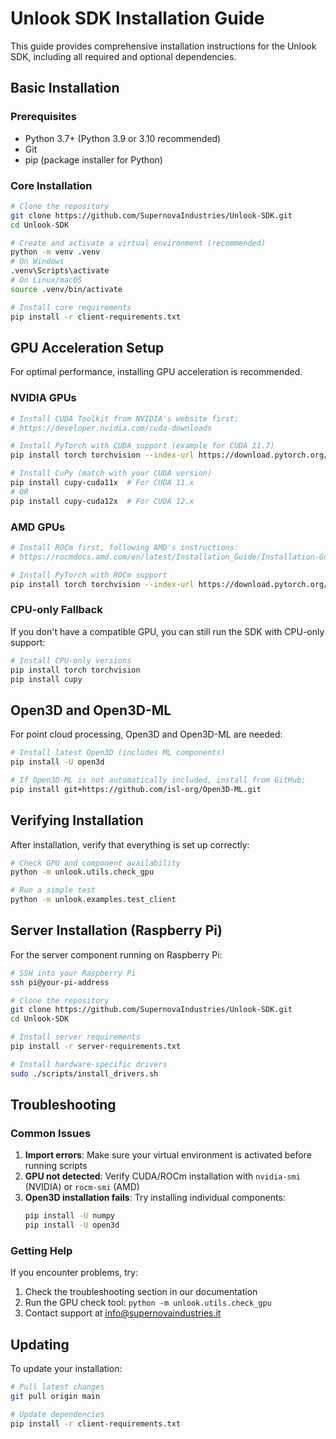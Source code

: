 # Unlook SDK Installation Guide

This guide provides comprehensive installation instructions for the Unlook SDK, including all required and optional dependencies.

## Basic Installation

### Prerequisites

- Python 3.7+ (Python 3.9 or 3.10 recommended)
- Git
- pip (package installer for Python)

### Core Installation

```bash
# Clone the repository
git clone https://github.com/SupernovaIndustries/Unlook-SDK.git
cd Unlook-SDK

# Create and activate a virtual environment (recommended)
python -m venv .venv
# On Windows
.venv\Scripts\activate
# On Linux/macOS
source .venv/bin/activate

# Install core requirements
pip install -r client-requirements.txt
```

## GPU Acceleration Setup

For optimal performance, installing GPU acceleration is recommended.

### NVIDIA GPUs

```bash
# Install CUDA Toolkit from NVIDIA's website first:
# https://developer.nvidia.com/cuda-downloads

# Install PyTorch with CUDA support (example for CUDA 11.7)
pip install torch torchvision --index-url https://download.pytorch.org/whl/cu117

# Install CuPy (match with your CUDA version)
pip install cupy-cuda11x  # For CUDA 11.x
# OR
pip install cupy-cuda12x  # For CUDA 12.x
```

### AMD GPUs

```bash
# Install ROCm first, following AMD's instructions:
# https://rocmdocs.amd.com/en/latest/Installation_Guide/Installation-Guide.html

# Install PyTorch with ROCm support
pip install torch torchvision --index-url https://download.pytorch.org/whl/rocm5.4.2
```

### CPU-only Fallback

If you don't have a compatible GPU, you can still run the SDK with CPU-only support:

```bash
# Install CPU-only versions
pip install torch torchvision
pip install cupy
```

## Open3D and Open3D-ML

For point cloud processing, Open3D and Open3D-ML are needed:

```bash
# Install latest Open3D (includes ML components)
pip install -U open3d

# If Open3D-ML is not automatically included, install from GitHub:
pip install git+https://github.com/isl-org/Open3D-ML.git
```

## Verifying Installation

After installation, verify that everything is set up correctly:

```bash
# Check GPU and component availability
python -m unlook.utils.check_gpu

# Run a simple test
python -m unlook.examples.test_client
```

## Server Installation (Raspberry Pi)

For the server component running on Raspberry Pi:

```bash
# SSH into your Raspberry Pi
ssh pi@your-pi-address

# Clone the repository
git clone https://github.com/SupernovaIndustries/Unlook-SDK.git
cd Unlook-SDK

# Install server requirements
pip install -r server-requirements.txt

# Install hardware-specific drivers
sudo ./scripts/install_drivers.sh
```

## Troubleshooting

### Common Issues

1. **Import errors**: Make sure your virtual environment is activated before running scripts
2. **GPU not detected**: Verify CUDA/ROCm installation with `nvidia-smi` (NVIDIA) or `rocm-smi` (AMD)
3. **Open3D installation fails**: Try installing individual components:
   ```bash
   pip install -U numpy
   pip install -U open3d
   ```

### Getting Help

If you encounter problems, try:

1. Check the troubleshooting section in our documentation
2. Run the GPU check tool: `python -m unlook.utils.check_gpu`
3. Contact support at [info@supernovaindustries.it](mailto:info@supernovaindustries.it)

## Updating

To update your installation:

```bash
# Pull latest changes
git pull origin main

# Update dependencies
pip install -r client-requirements.txt
```